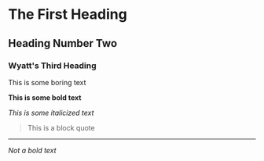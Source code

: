 # The First Heading 
## Heading Number Two
### Wyatt's Third Heading
This is some boring text

**This is some bold text**

*This is some italicized text*

> This is a block quote
---

*Not a bold text*